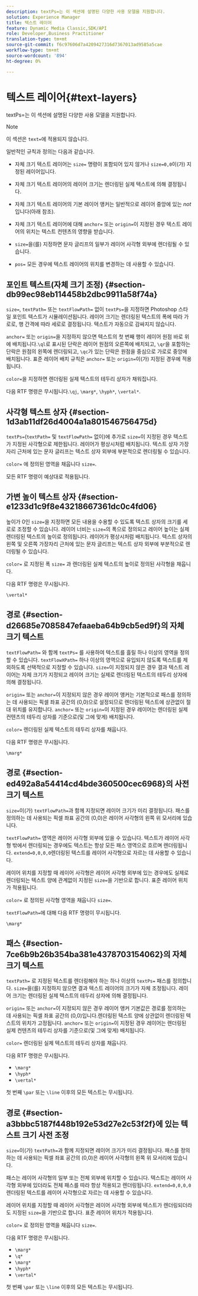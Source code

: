 ```yaml
---
description: textPs=는 이 섹션에 설명된 다양한 사용 모델을 지원합니다.
solution: Experience Manager
title: 텍스트 레이어
feature: Dynamic Media Classic,SDK/API
role: Developer,Business Practitioner
translation-type: tm+mt
source-git-commit: f6c97606d7a4209427316d7367013ad9585a5cae
workflow-type: tm+mt
source-wordcount: '894'
ht-degree: 0%

---
```



# 텍스트 레이어{#text-layers}

textPs=는 이 섹션에 설명된 다양한 사용 모델을 지원합니다.

>[!NOTE]
>
>이 섹션은 `text=`에 적용되지 않습니다.

일반적인 규칙과 정의는 다음과 같습니다.

* 자체 크기 텍스트 레이어는 `size=` 명령이 포함되어 있지 않거나 `size=0,0`이(가) 지정된 레이어입니다.

* 자체 크기 텍스트 레이어의 레이어 크기는 렌더링된 실제 텍스트에 의해 결정됩니다.
* 자체 크기 텍스트 레이어의 기본 레이어 앵커는 일반적으로 레이어 중앙에 있는 *not*&#x200B;입니다(아래 참조).
* 자체 크기 텍스트 레이어에 대해 `anchor=` 또는 `origin=`이 지정된 경우 텍스트 레이어의 위치는 텍스트 컨텐츠의 영향을 받습니다.

* `size=`을(를) 지정하면 문자 글리프의 일부가 레이어 사각형 외부에 렌더링될 수 있습니다.
* `pos=` 모든 경우에 텍스트 레이어의 위치를 변경하는 데 사용할 수 있습니다.

## 포인트 텍스트(자체 크기 조정) {#section-db99ec98eb114458b2dbc9911a58f74a}

`size=`, `textPath=` 또는 `textFlowPath=` 없이 `textPs=`을 지정하면 Photoshop 스타일 포인트 텍스트가 시뮬레이션됩니다. 레이어 크기는 렌더링된 텍스트의 폭에 따라 가로로, 행 간격에 따라 세로로 결정됩니다. 텍스트가 자동으로 감싸지지 않습니다.

`anchor=` 또는 `origin=`을 지정하지 않으면 텍스트의 첫 번째 행이 레이어 원점 바로 위에 배치됩니다.`\ql`로 표시된 단락은 레이어 원점의 오른쪽에 배치되고, `\qr`을 포함하는 단락은 원점의 왼쪽에 렌더링되고, `\qc`가 있는 단락은 원점을 중심으로 가로로 중앙에 배치됩니다. 표준 레이어 배치 규칙은 `anchor=` 또는 `origin=`이(가) 지정된 경우에 적용됩니다.

`color=`을 지정하면 렌더링된 실제 텍스트의 테두리 상자가 채워집니다.

다음 RTF 명령은 무시됩니다.`\qj`, `\marg*`, `\hyph*`, `\vertal*`.

## 사각형 텍스트 상자 {#section-1d3ab11df26d4004a1a801546756475d}

`textPs=`(`textPath=` 및 `textFlowPath=` 없이)에 추가로 `size=`이 지정된 경우 텍스트가 지정된 사각형으로 제한됩니다. 레이어가 평상시처럼 배치됩니다. 텍스트 상자 가장자리 근처에 있는 문자 글리프는 텍스트 상자 외부에 부분적으로 렌더링될 수 있습니다.

`color=` 에 정의된 영역을 채웁니다 `size=`.

모든 RTF 명령이 예상대로 적용됩니다.

## 가변 높이 텍스트 상자 {#section-e1233d1c9f8e43218667361dc0c4fd06}

높이가 0인 `size=`을 지정하면 모든 내용을 수용할 수 있도록 텍스트 상자의 크기를 세로로 조정할 수 있습니다. 레이어 너비는 `size=`의 폭으로 정의되고 레이어 높이는 실제 렌더링된 텍스트의 높이로 정의됩니다. 레이어가 평상시처럼 배치됩니다. 텍스트 상자의 왼쪽 및 오른쪽 가장자리 근처에 있는 문자 글리프는 텍스트 상자 외부에 부분적으로 렌더링될 수 있습니다.

`color=` 로 지정된 폭 `size=` 과 렌더링된 실제 텍스트의 높이로 정의된 사각형을 채웁니다.

다음 RTF 명령은 무시됩니다.

`\vertal*`

## 경로 {#section-d26685e7085847efaaeba64b9cb5ed9f}의 자체 크기 텍스트

`textFlowPath=` 와 함께  `textPs=` 를 사용하여 텍스트를 흘릴 하나 이상의 영역을 정의할 수 있습니다. `textFlowXPath=` 하나 이상의 영역으로 유입되지 않도록 텍스트를 제외하도록 선택적으로 지정할 수 있습니다. `size=`이 지정되지 않은 경우 결과 텍스트 레이어는 자체 크기가 지정되고 레이어 크기는 실제로 렌더링된 텍스트의 테두리 상자에 의해 결정됩니다.

`origin=` 또는 `anchor=`이 지정되지 않은 경우 레이어 앵커는 기본적으로 패스를 정의하는 데 사용되는 픽셀 좌표 공간의 (0,0)으로 설정되므로 렌더링된 텍스트에 상관없이 절대 위치를 유지합니다. `anchor=` 또는 `origin=`이 지정된 경우 레이어는 렌더링된 실제 컨텐츠의 테두리 상자를 기준으로(및 그에 맞게) 배치됩니다.

`color=` 렌더링된 실제 텍스트의 테두리 상자를 채웁니다.

다음 RTF 명령은 무시됩니다.

`\marg*`

## 경로 {#section-ed492a8a54414cd4bde360500cec6968}의 사전 크기 텍스트

`size=`이(가) `textFlowPath=`과 함께 지정되면 레이어 크기가 미리 결정됩니다. 패스를 정의하는 데 사용되는 픽셀 좌표 공간의 (0,0)은 레이어 사각형의 왼쪽 위 모서리에 있습니다.

`textFlowPath=` 영역은 레이어 사각형 외부에 있을 수 있습니다. 텍스트가 레이어 사각형 밖에서 렌더링되는 경우에도 텍스트는 항상 모든 패스 영역으로 흐르며 렌더링됩니다. `extend=0,0,0,0`렌더링된 텍스트를 레이어 사각형으로 자르는 데 사용할 수 있습니다.

레이어 위치를 지정할 때 레이어 사각형은 레이어 사각형 외부에 있는 경우에도 실제로 렌더링되는 텍스트 양에 관계없이 지정된 `size=`을 기반으로 합니다. 표준 레이어 위치가 적용됩니다.

`color=` 로 정의된 사각형 영역을 채웁니다 `size=`.

`textFlowPath=`에 대해 다음 RTF 명령이 무시됩니다.

`\marg*`

## 패스 {#section-7ce6b9b26b354ba381e4378703154062}의 자체 크기 텍스트

`textPath=` 로 지정된 텍스트를 렌더링해야 하는 하나 이상의  `textPs=` 패스를 정의합니다. `size=`을(를) 지정하지 않으면 결과 텍스트 레이어의 크기가 자체 조정됩니다. 레이어 크기는 렌더링된 실제 텍스트의 테두리 상자에 의해 결정됩니다.

`origin=` 또는 `anchor=`이 지정되지 않은 경우 레이어 앵커 기본값은 경로를 정의하는 데 사용되는 픽셀 좌표 공간의 (0,0)입니다.렌더링된 텍스트 양에 상관없이 렌더링된 텍스트의 위치가 고정됩니다. `anchor=` 또는 `origin=`이 지정된 경우 레이어는 렌더링된 실제 컨텐츠의 테두리 상자를 기준으로(및 그에 맞게) 배치됩니다.

`color=` 렌더링된 실제 텍스트의 테두리 상자를 채웁니다.

다음 RTF 명령은 무시됩니다.

* `\marg*`
* `\hyph*`
* `\vertal*`

첫 번째 `\par` 또는 `\line` 이후의 모든 텍스트는 무시됩니다.

## 경로 {#section-a3bbbc5187f448b192e53d27e2c53f2f}에 있는 텍스트 크기 사전 조정

`size=`이(가) `textPath=`과 함께 지정되면 레이어 크기가 미리 결정됩니다. 패스를 정의하는 데 사용되는 픽셀 좌표 공간의 (0,0)은 레이어 사각형의 왼쪽 위 모서리에 있습니다.

패스는 레이어 사각형의 일부 또는 전체 외부에 위치할 수 있습니다. 텍스트는 레이어 사각형 외부에 있더라도 전체 패스를 따라 항상 적용되고 렌더링됩니다. `extend=0,0,0,0` 렌더링된 텍스트를 레이어 사각형으로 자르는 데 사용할 수 있습니다.

레이어 위치를 지정할 때 레이어 사각형은 레이어 사각형 외부에 텍스트가 렌더링되더라도 지정된 `size=`을 기반으로 합니다. 표준 레이어 위치가 적용됩니다.

`color=` 로 정의된 영역을 채웁니다 `size=`.

다음 RTF 명령은 무시됩니다.

* `\marg*`
* `\q*`
* `\marg*`
* `\hyph*`
* `\vertal*`

첫 번째 `\par` 또는 `\line` 이후의 모든 텍스트는 무시됩니다.
